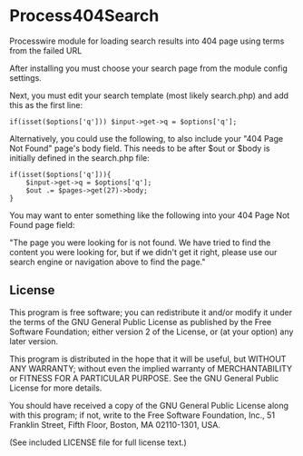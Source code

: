 Process404Search
================

Processwire module for loading search results into 404 page using terms from the failed URL

After installing you must choose your search page from the module config settings.

Next, you must edit your search template (most likely search.php) and add this as the first line:
```
if(isset($options['q'])) $input->get->q = $options['q'];
```

Alternatively, you could use the following, to also include your "404 Page Not Found" page's body field. This needs to be after $out or $body is initially defined in the search.php file:
```
if(isset($options['q'])){
    $input->get->q = $options['q'];
    $out .= $pages->get(27)->body;
}
```

You may want to enter something like the following into your 404 Page Not Found page field:

"The page you were looking for is not found.
We have tried to find the content you were looking for, but if we didn't get it right, please use our search engine or navigation above to find the page."


## License

This program is free software; you can redistribute it and/or
modify it under the terms of the GNU General Public License
as published by the Free Software Foundation; either version 2
of the License, or (at your option) any later version.

This program is distributed in the hope that it will be useful,
but WITHOUT ANY WARRANTY; without even the implied warranty of
MERCHANTABILITY or FITNESS FOR A PARTICULAR PURPOSE.  See the
GNU General Public License for more details.

You should have received a copy of the GNU General Public License
along with this program; if not, write to the Free Software
Foundation, Inc., 51 Franklin Street, Fifth Floor, Boston, MA  02110-1301, USA.

(See included LICENSE file for full license text.)